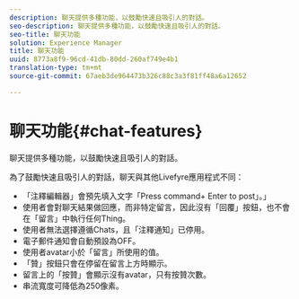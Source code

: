 ```yaml
---
description: 聊天提供多種功能，以鼓勵快速且吸引人的對話。
seo-description: 聊天提供多種功能，以鼓勵快速且吸引人的對話。
seo-title: 聊天功能
solution: Experience Manager
title: 聊天功能
uuid: 8773a8f9-96cd-41db-80dd-260af749e4b1
translation-type: tm+mt
source-git-commit: 67aeb3de964473b326c88c3a3f81ff48a6a12652

---
```



# 聊天功能{#chat-features}

聊天提供多種功能，以鼓勵快速且吸引人的對話。



為了鼓勵快速且吸引人的對話，聊天與其他Livefyre應用程式不同：

* 「注釋編輯器」會預先填入文字「Press command+ Enter to post」。」
* 使用者會對聊天結果做回應，而非特定留言，因此沒有「回覆」按鈕，也不會在「留言」中執行任何Thing。
* 使用者無法選擇遵循Chats，且「注釋通知」已停用。
* 電子郵件通知會自動預設為OFF。
* 使用者avatar小於「留言」所使用的值。
* 「贊」按鈕只會在停留在留言上方時顯示。
* 留言上的「按贊」會顯示沒有avatar，只有按贊次數。
* 串流寬度可降低為250像素。


